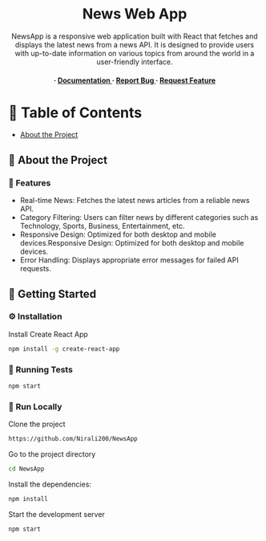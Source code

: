<div align='center'>

<h1>News Web App</h1>
<p>NewsApp is a responsive web application built with React that fetches and displays the latest news from a news API. It is designed to provide users with up-to-date information on various topics from around the world in a user-friendly interface.</p>

<h4> <span> · </span> <a href="https://github.com/Nirali200/NewsApp/blob/master/README.md"> Documentation </a> <span> · </span> <a href="https://github.com/Nirali200/NewsApp/issues"> Report Bug </a> <span> · </span> <a href="https://github.com/Nirali200/NewsApp/issues"> Request Feature </a> </h4>


</div>

# :notebook_with_decorative_cover: Table of Contents

- [About the Project](#star2-about-the-project)


## :star2: About the Project

### :dart: Features
- Real-time News: Fetches the latest news articles from a reliable news API.
- Category Filtering: Users can filter news by different categories such as Technology, Sports, Business, Entertainment, etc.
- Responsive Design: Optimized for both desktop and mobile devices.Responsive Design: Optimized for both desktop and mobile devices.
- Error Handling: Displays appropriate error messages for failed API requests.


## :toolbox: Getting Started

### :gear: Installation

Install Create React App
```bash
npm install -g create-react-app
```


### :test_tube: Running Tests


```bash
npm start
```


### :running: Run Locally

Clone the project

```bash
https://github.com/Nirali200/NewsApp
```
Go to the project directory
```bash
cd NewsApp
```
Install the dependencies:
```bash
npm install
```
Start the development server
```bash
npm start
```
